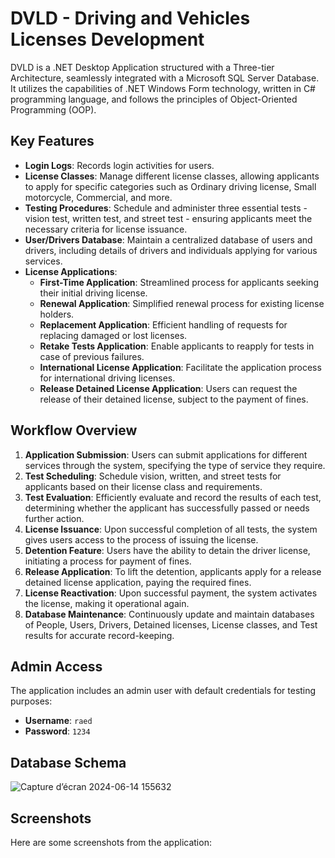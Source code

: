 # DVLD - Driving and Vehicles Licenses Development

DVLD is a .NET Desktop Application structured with a Three-tier Architecture, seamlessly integrated with a Microsoft SQL Server Database. It utilizes the capabilities of .NET Windows Form technology, written in C# programming language, and follows the principles of Object-Oriented Programming (OOP).

## Key Features

- **Login Logs**: Records login activities for users.
- **License Classes**: Manage different license classes, allowing applicants to apply for specific categories such as Ordinary driving license, Small motorcycle, Commercial, and more.
- **Testing Procedures**: Schedule and administer three essential tests - vision test, written test, and street test - ensuring applicants meet the necessary criteria for license issuance.
- **User/Drivers Database**: Maintain a centralized database of users and drivers, including details of drivers and individuals applying for various services.
- **License Applications**:
  - **First-Time Application**: Streamlined process for applicants seeking their initial driving license.
  - **Renewal Application**: Simplified renewal process for existing license holders.
  - **Replacement Application**: Efficient handling of requests for replacing damaged or lost licenses.
  - **Retake Tests Application**: Enable applicants to reapply for tests in case of previous failures.
  - **International License Application**: Facilitate the application process for international driving licenses.
  - **Release Detained License Application**: Users can request the release of their detained license, subject to the payment of fines.

## Workflow Overview

1. **Application Submission**: Users can submit applications for different services through the system, specifying the type of service they require.
2. **Test Scheduling**: Schedule vision, written, and street tests for applicants based on their license class and requirements.
3. **Test Evaluation**: Efficiently evaluate and record the results of each test, determining whether the applicant has successfully passed or needs further action.
4. **License Issuance**: Upon successful completion of all tests, the system gives users access to the process of issuing the license.
5. **Detention Feature**: Users have the ability to detain the driver license, initiating a process for payment of fines.
6. **Release Application**: To lift the detention, applicants apply for a release detained license application, paying the required fines.
7. **License Reactivation**: Upon successful payment, the system activates the license, making it operational again.
8. **Database Maintenance**: Continuously update and maintain databases of People, Users, Drivers, Detained licenses, License classes, and Test results for accurate record-keeping.

## Admin Access

The application includes an admin user with default credentials for testing purposes:

- **Username**: `raed`
- **Password**: `1234`

##  Database Schema
![Capture d’écran 2024-06-14 155632](https://github.com/raedzayoud/Driver-and-Vehicule-Licenses-Departement-DVLD/assets/124729087/0875bd64-696a-41b0-8c1b-c5a85acfd8ce)
## Screenshots
Here are some screenshots from the application:


